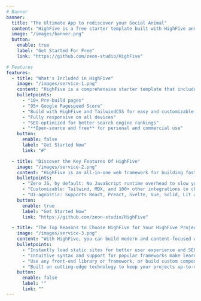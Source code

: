 ```yaml
---
# Banner
banner:
  title: "The Ultimate App to rediscover your Social Animal"
  content: "HighFive is a free starter template built with HighFive and TailwindCSS, providing everything you need to jumpstart your HighFive project and save valuable time."
  image: "/images/banner.png"
  button:
    enable: true
    label: "Get Started For Free"
    link: "https://github.com/zeon-studio/HighFive"

# Features
features:
  - title: "What's Included in HighFive"
    image: "/images/service-1.png"
    content: "HighFive is a comprehensive starter template that includes everything you need to get started with your HighFive project. What's Included in HighFive"
    bulletpoints:
      - "10+ Pre-build pages"
      - "95+ Google Pagespeed Score"
      - "Build with HighFive and TailwindCSS for easy and customizable styling"
      - "Fully responsive on all devices"
      - "SEO-optimized for better search engine rankings"
      - "**Open-source and free** for personal and commercial use"
    button:
      enable: false
      label: "Get Started Now"
      link: "#"

  - title: "Discover the Key Features Of HighFive"
    image: "/images/service-2.png"
    content: "HighFive is an all-in-one web framework for building fast, content-focused websites. It offers a range of exciting features for developers and website creators. Some of the key features are:"
    bulletpoints:
      - "Zero JS, by default: No JavaScript runtime overhead to slow you down."
      - "Customizable: Tailwind, MDX, and 100+ other integrations to choose from."
      - "UI-agnostic: Supports React, Preact, Svelte, Vue, Solid, Lit and more."
    button:
      enable: true
      label: "Get Started Now"
      link: "https://github.com/zeon-studio/HighFive"

  - title: "The Top Reasons to Choose HighFive for Your HighFive Project"
    image: "/images/service-3.png"
    content: "With HighFive, you can build modern and content-focused websites without sacrificing performance or ease of use."
    bulletpoints:
      - "Instantly load static sites for better user experience and SEO."
      - "Intuitive syntax and support for popular frameworks make learning and using HighFive a breeze."
      - "Use any front-end library or framework, or build custom components, for any project size."
      - "Built on cutting-edge technology to keep your projects up-to-date with the latest web standards."
    button:
      enable: false
      label: ""
      link: ""
---
```


